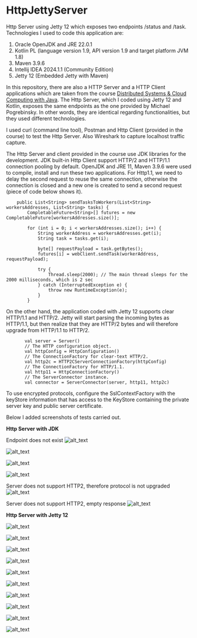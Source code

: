 # HttpJettyServer
Http Server using Jetty 12 which exposes two endpoints /status and /task. Technologies I used to code this application are:

1. Oracle OpenJDK and JRE 22.0.1
2. Kotlin PL (language version 1.9, API version 1.9 and target platform JVM 1.8)
3. Maven 3.9.6
4. Intellij IDEA 2024.1.1 (Community Edition)
5. Jetty 12 (Embedded Jetty with Maven)

In this repository, there are also a HTTP Server and a HTTP Client applications which are taken from the course [Distributed Systems & Cloud Computing with Java](https://www.udemy.com/course/distributed-systems-cloud-computing-with-java/). The Http Server, which I coded using Jetty 12 and Kotlin, exposes the same endpoints as the one provided by Michael Pogrebinsky. In other words, they are identical regarding functionalities, but they used different technologies.

I used curl (command line tool), Postman and Http Client (provided in the course) to test the Http Server. Also Wireshark to capture localhost traffic capture.

The Http Server and client provided in the course use JDK libraries for the development. JDK built-in Http Client support HTTP/2 and HTTP/1.1 connection pooling by default. 
OpenJDK and JRE 11, Maven 3.9.6 were used to compile, install and run these two applications. For Http1.1, we need to delay the second request to reuse the same connection, otherwise the connection is closed and a new one is created to send a second request (piece of code below shows it).

```
    public List<String> sendTasksToWorkers(List<String> workersAddresses, List<String> tasks) {
        CompletableFuture<String>[] futures = new CompletableFuture[workersAddresses.size()];

        for (int i = 0; i < workersAddresses.size(); i++) {
            String workerAddress = workersAddresses.get(i);
            String task = tasks.get(i);

            byte[] requestPayload = task.getBytes();
            futures[i] = webClient.sendTask(workerAddress, requestPayload);

            try {
                Thread.sleep(2000); // The main thread sleeps for the 2000 milliseconds, which is 2 sec
            } catch (InterruptedException e) {
                throw new RuntimeException(e);
            }
        }
 ```

On the other hand, the application coded with Jetty 12 supports clear HTTP/1.1 and HTTP/2. Jetty will start parsing the incoming bytes as HTTP/1.1, but then realize that they are HTTP/2 bytes and will therefore upgrade from HTTP/1.1 to HTTP/2.

 ```
        val server = Server()
        // The HTTP configuration object.
        val httpConfig = HttpConfiguration()
        // The ConnectionFactory for clear-text HTTP/2.
        val http2c = HTTP2CServerConnectionFactory(httpConfig)
        // The ConnectionFactory for HTTP/1.1.
        val http11 = HttpConnectionFactory()
        // The ServerConnector instance.
        val connector = ServerConnector(server, http11, http2c)
 ```
To use encrypted protocols, configure the SslContextFactory with the keyStore information that has access to the KeyStore containing the private server key and public server certificate. 

Below I added screenshots of tests carried out.

**Http Server with JDK**


Endpoint does not exist
![alt_text](https://github.com/Jorge36/HttpJettyServer/blob/1195469bcb40563a8bdd071423bbb857e9a5435b/testing/jdk/get%20request%20404.png)


![alt_text](https://github.com/Jorge36/HttpJettyServer/blob/1195469bcb40563a8bdd071423bbb857e9a5435b/testing/jdk/get%20request%20status%20200.png)

![alt_text](https://github.com/Jorge36/HttpJettyServer/blob/1195469bcb40563a8bdd071423bbb857e9a5435b/testing/jdk/post%20request%20task%20200.png)

![alt_text](https://github.com/Jorge36/HttpJettyServer/blob/1195469bcb40563a8bdd071423bbb857e9a5435b/testing/jdk/post%20request%20test%20200.png)

Server does not support HTTP2, therefore protocol is not upgraded
![alt_text](https://github.com/Jorge36/HttpJettyServer/blob/1195469bcb40563a8bdd071423bbb857e9a5435b/testing/jdk/http1%20upgrading%20to%20http2.png)

Server does not support HTTP2, empty response
![alt_text](https://github.com/Jorge36/HttpJettyServer/blob/1195469bcb40563a8bdd071423bbb857e9a5435b/testing/jdk/enable%20use%20of%20HTTP2%20without%20HTTP1.1%20Upgrade.png)

**Http Server with Jetty 12**


![alt_text](https://github.com/Jorge36/HttpJettyServer/blob/1195469bcb40563a8bdd071423bbb857e9a5435b/testing/jetty/jetty%20application%20compiled%20with%20maven.png)

![alt_text](https://github.com/Jorge36/HttpJettyServer/blob/1195469bcb40563a8bdd071423bbb857e9a5435b/testing/jetty/listening%20in%20port%208080.png)

![alt_text](https://github.com/Jorge36/HttpJettyServer/blob/1195469bcb40563a8bdd071423bbb857e9a5435b/testing/jetty/get%20request%20404.png)

![alt_text](https://github.com/Jorge36/HttpJettyServer/blob/1195469bcb40563a8bdd071423bbb857e9a5435b/testing/jetty/get%20request%20200.png)

![alt_text](https://github.com/Jorge36/HttpJettyServer/blob/f5d1a31f636851b33b70e04667e840dc6298996b/testing/jetty/get%20request%20upgrading%20to%20http2.png)

![alt_text](https://github.com/Jorge36/HttpJettyServer/blob/f5d1a31f636851b33b70e04667e840dc6298996b/testing/jetty/get%20request%20enable%20use%20of%20HTTP2%20without%20HTTP1%20upgrading.png)

![alt_text](https://github.com/Jorge36/HttpJettyServer/blob/1195469bcb40563a8bdd071423bbb857e9a5435b/testing/jetty/post%20request%20debug%20task.png)

![alt_text](https://github.com/Jorge36/HttpJettyServer/blob/f5d1a31f636851b33b70e04667e840dc6298996b/testing/jetty/post%20request%20test%20task.png)

![alt_text](https://github.com/Jorge36/HttpJettyServer/blob/f5d1a31f636851b33b70e04667e840dc6298996b/testing/jetty/post%20request%20upgrading%20to%20http2.png)

![alt_text](https://github.com/Jorge36/HttpJettyServer/blob/f5d1a31f636851b33b70e04667e840dc6298996b/testing/jetty/post%20request%20enable%20use%20of%20HTTP2%20without%20HTTP1%20upgrading.png)


